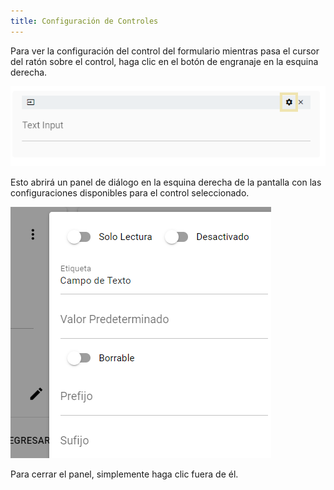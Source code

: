 ```yaml
---
title: Configuración de Controles
---
```


Para ver la configuración del control del formulario mientras pasa el cursor del ratón sobre el control, haga clic en el botón de engranaje en la esquina derecha.

![Boton Ajustes](../../../../assets/images/button-settings.png "Boton Ajustes")

Esto abrirá un panel de diálogo en la esquina derecha de la pantalla con las configuraciones disponibles para el control seleccionado.

![Panel de Control](../../../../assets/images/control-pane-es.png "Panel de Control")

Para cerrar el panel, simplemente haga clic fuera de él.